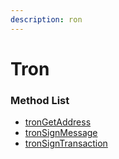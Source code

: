 ```yaml
---
description: ron
---
```


# Tron

### Method List

* [tronGetAddress](trongetaddress.md)
* [tronSignMessage](tronsignmessage.md)
* [tronSignTransaction](tronsigntransaction.md)
